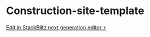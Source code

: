 # Construction-site-template

[Edit in StackBlitz next generation editor ⚡️](https://stackblitz.com/~/github.com/swindu3/Construction-site-template)